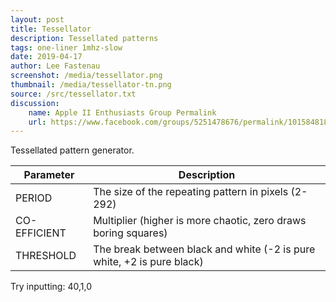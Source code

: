 ```yaml
---
layout: post
title: Tessellator
description: Tessellated patterns
tags: one-liner 1mhz-slow
date: 2019-04-17
author: Lee Fastenau
screenshot: /media/tessellator.png
thumbnail: /media/tessellator-tn.png
source: /src/tessellator.txt
discussion:
    name: Apple II Enthusiasts Group Permalink
    url: https://www.facebook.com/groups/5251478676/permalink/10158481850618677/
---
```


Tessellated pattern generator.

| Parameter | Description |
|---|---|
| PERIOD | The size of the repeating pattern in pixels (2-292) |
| CO-EFFICIENT | Multiplier (higher is more chaotic, zero draws boring squares) |
| THRESHOLD | The break between black and white (-2 is pure white, +2 is pure black) |

Try inputting: 40,1,0